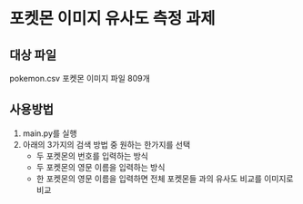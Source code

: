 # 포켓몬 이미지 유사도 측정 과제
## 대상 파일
pokemon.csv
포켓몬 이미지 파일 809개

## 사용방법
1. main.py를 실행
2. 아래의 3가지의 검색 방법 중 원하는 한가지를 선택
    - 두 포켓몬의 번호를 입력하는 방식
    - 두 포켓몬의 영문 이름을 입력하는 방식
    - 한 포켓몬의 영문 이름을 입력하면 전체 포켓몬들 과의 유사도 비교를 이미지로 비교